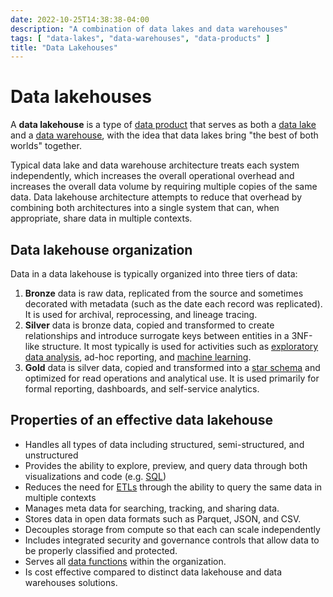 ```yaml
---
date: 2022-10-25T14:38:38-04:00
description: "A combination of data lakes and data warehouses"
tags: [ "data-lakes", "data-warehouses", "data-products" ]
title: "Data Lakehouses"
---
```


# Data lakehouses

A **data lakehouse** is a type of [data product](data-products.md) that serves as both a [data lake](data-lakes.md) and a [data warehouse](data-warehouses.md), with the idea that data lakes bring "the best of both worlds" together.

Typical data lake and data warehouse architecture treats each system independently, which increases the overall operational overhead and increases the overall data volume by requiring multiple copies of the same data. Data lakehouse architecture attempts to reduce that overhead by combining both architectures into a single system that can, when appropriate, share data in multiple contexts.

## Data lakehouse organization

Data in a data lakehouse is typically organized into three tiers of data:

1. **Bronze** data is raw data, replicated from the source and sometimes decorated with metadata (such as the date each record was replicated). It is used for archival, reprocessing, and lineage tracing.
2. **Silver** data is bronze data, copied and transformed to create relationships and introduce surrogate keys between entities in a 3NF-like structure. It most typically is used for activities such as [exploratory data analysis](exploratory-data-analysis.md), ad-hoc reporting, and [machine learning](machine-learning.md).
3. **Gold** data is silver data, copied and transformed into a [star schema](star-schemas.md) and optimized for read operations and analytical use. It is used primarily for formal reporting, dashboards, and self-service analytics.

## Properties of an effective data lakehouse

* Handles all types of data including structured, semi-structured, and unstructured
* Provides the ability to explore, preview, and query data through both visualizations and code (e.g. [SQL](sql.md))
* Reduces the need for [ETLs](etls.md) through the ability to query the same data in multiple contexts
* Manages meta data for searching, tracking, and sharing data.
* Stores data in open data formats such as Parquet, JSON, and CSV.
* Decouples storage from compute so that each can scale independently
* Includes integrated security and governance controls that allow data to be properly classified and protected.
* Serves all [data functions](data-teams.md) within the organization.
* Is cost effective compared to distinct data lakehouse and data warehouses solutions.
